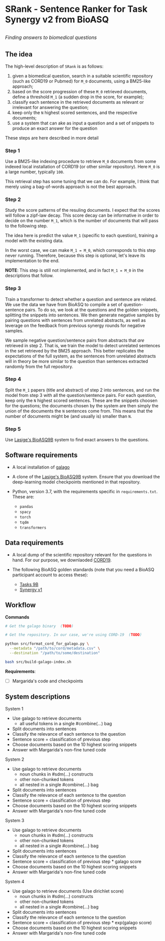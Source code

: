 # SRank - Sentence Ranker for Task Synergy v2 from BioASQ

<div style="font-style:italic;font-size:110%;margin:2rem 0;">
Finding answers to biomedical questions
</div>


## The idea

The high-level description of `SRank` is as follows:

1. given a biomedical question, search in a suitable scientific repository (such as CORD19 or Pubmed) for `M_0` documents, using a BM25-like approach;
2. based on the score progression of these `M_0` retrieved documents, define a threshold `M_1` (a sudden drop in the score, for example);
3. classify each sentence in the retrieved documents as relevant or irrelevant for answering the question;
4. keep only the `N` highest scored sentences, and the respective documents;
5. use a system that can ake as input a question and a set of snippets to produce an exact answer for the question

These steps are here described in more detail


### Step 1

Use a BM25-like indexing procedure to retrieve `M_0` documents from some indexed local installation of CORD19 (or other similar repository). Here `M_0` is a large number, typically `100`.

This retrieval step has some tuning that we can do. For example, I think that merely using a bag-of-words approach is not the best approach.


### Step 2

Study the score patterns of the resuling documents. I expect that the scores will follow a zipf-law decay. This score decay can be informative in order to decide on the number `M_1`, which is the number of documents that will pass to the following step.

The idea here is predict the value `M_1` (specific to each question), training a model with the existing data.

In the worst case, we can make `M_1 = M_0`, which corresponds to this step never running. Therefore, because this step is optional, let's leave its implementation to the end.

**NOTE**: This step is still not implemented, and in fact `M_1 = M_0` in the descriptions that follow.


### Step 3

Train a transformer to detect whether a question and sentence are related. We use the data we have from BioASQ to compile a set of question-sentence pairs. To do so, we look at the questions and the golden snippets, splitting the snippets into sentences. We then generate negative samples by pairing questions with sentences from unrelated abstracts, as well as leverage on the feedback from previous synergy rounds for negative samples.

We sample negative question/sentence pairs from abstracts that *are* retrieved in step 2. That is, we train the model to detect unrelated sentences in the set retrieved by the BM25 approach. This better replicates the expectations of the full system, as the sentences from unrelated abstracts will in theory be more similar to the question than sentences extracted randomly from the full repository.


### Step 4

Split the `M_1` papers (title and abstract) of step 2 into sentences, and run the model from step 3 with all the question/sentence pairs. For each question, keep only the `N` highest scored sentences. These are the snippets choosen for the questions; the documents chosen by the system are then simply the union of the documents the `N` sentences come from. This means that the number of documents might be (and usually is) smaller than `N`.


### Step 5

Use [Lasige's BioASQ9B](https://github.com/lasigeBioTM/BioASQ9B) system to find exact answers to the questions.


## Software requirements

- A local installation of [galago](https://https://sourceforge.net/p/lemur/galago)

- A clone of the [Lasige's BioASQ9B](https://github.com/lasigeBioTM/BioASQ9B) system. Ensure that you download the deep-learning model checkpoints mentioned in that repository.

- Python, version 3.7, with the requirements specific in `requirements.txt`. These are:
  - `pandas`
  - `spacy`
  - `torch`
  - `tqdm`
  - `transformers`


## Data requirements

- A local dump of the scientific repository relevant for the questions in hand. For our purpose, we downlaoded [CORD19](https://www.semanticscholar.org/cord19).

- The following BioASQ golden standards (note that you need a BioASQ participant account to access these):
  - [Tasks 9B](http://participants-area.bioasq.org/Tasks/9b/trainingDataset/)
  - [Synergy v1](http://participants-area.bioasq.org/datasets/download/training_dataset/synergy)


## Workflow

**Commands**
```bash
# Get the galago binary  (TODO)

# Get the repository. In our case, we're using CORD-19  (TODO)

python src/format_cord_for_galago.py \
  --metadata "/path/to/cord/metadata.csv" \
  --destination "/path/to/some/destination"

bash src/build-galago-index.sh
```




**Requirements**:
- [ ] Margarida's code and checkpoints












## System descriptions

System 1

- Use galago to retrieve documents
  - all useful tokens in a single #combine(...) bag
- Split documents into sentences
- Classify the relevance of each sentence to the question
- Sentence score = classification of previous step
- Choose documents based on the 10 highest scoring snippets
- Answer with Margarida's non-fine tuned code


System 2

- Use galago to retrieve documents
  - noun chunks in #sdm(...) constructs
  - other non-chunked tokens
  - all nested in a single #combine(...) bag
- Split documents into sentences
- Classify the relevance of each sentence to the question
- Sentence score = classification of previous step
- Choose documents based on the 10 highest scoring snippets
- Answer with Margarida's non-fine tuned code


System 3

- Use galago to retrieve documents
  - noun chunks in #sdm(...) constructs
  - other non-chunked tokens
  - all nested in a single #combine(...) bag
- Split documents into sentences
- Classify the relevance of each sentence to the question
- Sentence score = classification of previous step * galago score
- Choose documents based on the 10 highest scoring snippets
- Answer with Margarida's non-fine tuned code


System 4

- Use galago to retrieve documents (Use dirichlet score)
  - noun chunks in #sdm(...) constructs
  - other non-chunked tokens
  - all nested in a single #combine(...) bag
- Split documents into sentences
- Classify the relevance of each sentence to the question
- Sentence score = classification of previous step * exp(galago score)
- Choose documents based on the 10 highest scoring snippets
- Answer with Margarida's non-fine tuned code
